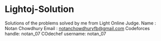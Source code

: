 # Lightoj-Solution
Solutions of the problems solved by me from Light Online Judge.
Name : Notan Chowdhury
Email : notanchowdhuryfb@gmail.com
Codeforces handle: notan_07
COdechef username: notan_07
